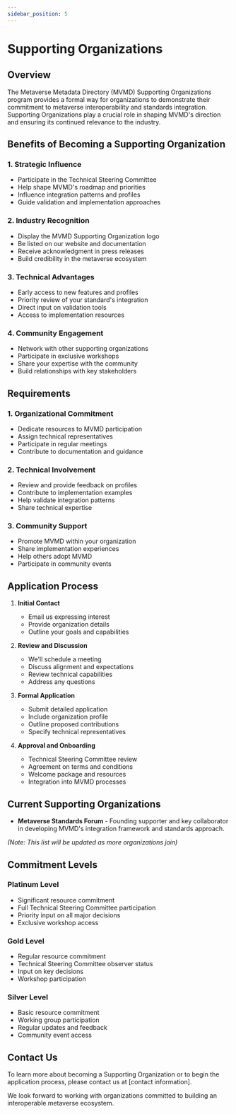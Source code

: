 ```yaml
---
sidebar_position: 5
---
```


# Supporting Organizations

## Overview

The Metaverse Metadata Directory (MVMD) Supporting Organizations program provides a formal way for organizations to demonstrate their commitment to metaverse interoperability and standards integration. Supporting Organizations play a crucial role in shaping MVMD's direction and ensuring its continued relevance to the industry.

## Benefits of Becoming a Supporting Organization

### 1. Strategic Influence

- Participate in the Technical Steering Committee
- Help shape MVMD's roadmap and priorities
- Influence integration patterns and profiles
- Guide validation and implementation approaches

### 2. Industry Recognition

- Display the MVMD Supporting Organization logo
- Be listed on our website and documentation
- Receive acknowledgment in press releases
- Build credibility in the metaverse ecosystem

### 3. Technical Advantages

- Early access to new features and profiles
- Priority review of your standard's integration
- Direct input on validation tools
- Access to implementation resources

### 4. Community Engagement

- Network with other supporting organizations
- Participate in exclusive workshops
- Share your expertise with the community
- Build relationships with key stakeholders

## Requirements

### 1. Organizational Commitment

- Dedicate resources to MVMD participation
- Assign technical representatives
- Participate in regular meetings
- Contribute to documentation and guidance

### 2. Technical Involvement

- Review and provide feedback on profiles
- Contribute to implementation examples
- Help validate integration patterns
- Share technical expertise

### 3. Community Support

- Promote MVMD within your organization
- Share implementation experiences
- Help others adopt MVMD
- Participate in community events

## Application Process

1. **Initial Contact**
   - Email us expressing interest
   - Provide organization details
   - Outline your goals and capabilities

2. **Review and Discussion**
   - We'll schedule a meeting
   - Discuss alignment and expectations
   - Review technical capabilities
   - Address any questions

3. **Formal Application**
   - Submit detailed application
   - Include organization profile
   - Outline proposed contributions
   - Specify technical representatives

4. **Approval and Onboarding**
   - Technical Steering Committee review
   - Agreement on terms and conditions
   - Welcome package and resources
   - Integration into MVMD processes

## Current Supporting Organizations

- **Metaverse Standards Forum** - Founding supporter and key collaborator in developing MVMD's integration framework and standards approach.

*(Note: This list will be updated as more organizations join)*

## Commitment Levels

### Platinum Level
- Significant resource commitment
- Full Technical Steering Committee participation
- Priority input on all major decisions
- Exclusive workshop access

### Gold Level
- Regular resource commitment
- Technical Steering Committee observer status
- Input on key decisions
- Workshop participation

### Silver Level
- Basic resource commitment
- Working group participation
- Regular updates and feedback
- Community event access

## Contact Us

To learn more about becoming a Supporting Organization or to begin the application process, please contact us at [contact information].

We look forward to working with organizations committed to building an interoperable metaverse ecosystem. 